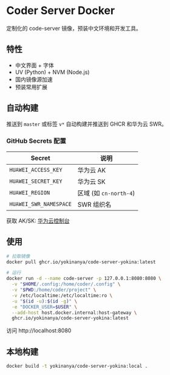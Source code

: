 # Coder Server Docker

定制化的 code-server 镜像，预装中文环境和开发工具。

## 特性

- 中文界面 + 字体
- UV (Python) + NVM (Node.js)
- 国内镜像源加速
- 预装常用扩展

## 自动构建

推送到 `master` 或标签 `v*` 自动构建并推送到 GHCR 和华为云 SWR。

### GitHub Secrets 配置

| Secret | 说明 |
|--------|------|
| `HUAWEI_ACCESS_KEY` | 华为云 AK |
| `HUAWEI_SECRET_KEY` | 华为云 SK |
| `HUAWEI_REGION` | 区域 (如 `cn-north-4`) |
| `HUAWEI_SWR_NAMESPACE` | SWR 组织名 |

获取 AK/SK: [华为云控制台](https://console.huaweicloud.com/iam/#/mine/apiCredential)

## 使用

```bash
# 拉取镜像
docker pull ghcr.io/yokinanya/code-server-yokina:latest

# 运行
docker run -d --name code-server -p 127.0.0.1:8080:8080 \
  -v "$HOME/.config:/home/coder/.config" \
  -v "$PWD:/home/coder/project" \
  -v /etc/localtime:/etc/localtime:ro \
  -u "$(id -u):$(id -g)" \
  -e "DOCKER_USER=$USER" \
  --add-host host.docker.internal:host-gateway \
  ghcr.io/yokinanya/code-server-yokina:latest
```

访问 http://localhost:8080

## 本地构建

```bash
docker build -t yokinanya/code-server-yokina:local .
```
